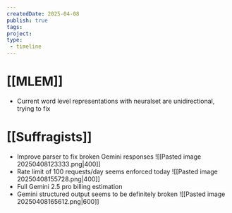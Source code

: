 ```yaml
---
createdDate: 2025-04-08
publish: true
tags: 
project: 
type:
 - timeline
---
```

# [[MLEM]]
- Current word level representations with neuralset are unidirectional, trying to fix
# [[Suffragists]]
- Improve parser to fix broken Gemini responses
![[Pasted image 20250408123333.png|400]]
- Rate limit of 100 requests/day seems enforced today
![[Pasted image 20250408155728.png|400]]
- Full Gemini 2.5 pro billing estimation
- Gemini structured output seems to be definitely broken
![[Pasted image 20250408165612.png|600]]
